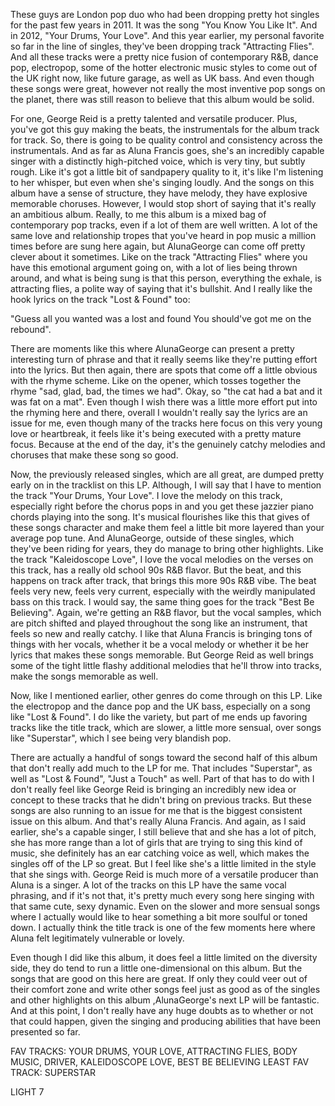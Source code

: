These guys are London pop duo who had been dropping pretty hot singles for the past few years in 2011. It was the song "You Know You Like It". And in 2012, "Your Drums, Your Love". And this year earlier, my personal favorite so far in the line of singles, they've been dropping track "Attracting Flies". And all these tracks were a pretty nice fusion of contemporary R&B, dance pop, electropop, some of the hotter electronic music styles to come out of the UK right now, like future garage, as well as UK bass. And even though these songs were great, however not really the most inventive pop songs on the planet, there was still reason to believe that this album would be solid.

For one, George Reid is a pretty talented and versatile producer. Plus, you've got this guy making the beats, the instrumentals for the album track for track. So, there is going to be quality control and consistency across the instrumentals. And as far as Aluna Francis goes, she's an incredibly capable singer with a distinctly high-pitched voice, which is very tiny, but subtly rough. Like it's got a little bit of sandpapery quality to it, it's like I'm listening to her whisper, but even when she's singing loudly. And the songs on this album have a sense of structure, they have melody, they have explosive memorable choruses. However, I would stop short of saying that it's really an ambitious album. Really, to me this album is a mixed bag of contemporary pop tracks, even if a lot of them are well written. A lot of the same love and relationship tropes that you've heard in pop music a million times before are sung here again, but AlunaGeorge can come off pretty clever about it sometimes. Like on the track "Attracting Flies" where you have this emotional argument going on, with a lot of lies being thrown around, and what is being sung is that this person, everything the exhale, is attracting flies, a polite way of saying that it's bullshit. And I really like the hook lyrics on the track "Lost & Found" too:

"Guess all you wanted was a lost and found
You should've got me on the rebound".

There are moments like this where AlunaGeorge can present a pretty interesting turn of phrase and that it really seems like they're putting effort into the lyrics. But then again, there are spots that come off a little obvious with the rhyme scheme. Like on the opener, which tosses together the rhyme "sad, glad, bad, the times we had". Okay, so "the cat had a bat and it was fat on a mat". Even though I wish there was a little more effort put into the rhyming here and there, overall I wouldn't really say the lyrics are an issue for me, even though many of the tracks here focus on this very young love or heartbreak, it feels like it's being executed with a pretty mature focus. Because at the end of the day, it's the genuinely catchy melodies and choruses that make these song so good.

Now, the previously released singles, which are all great, are dumped pretty early on in the tracklist on this LP. Although, I will say that I have to mention the track "Your Drums, Your Love". I love the melody on this track, especially right before the chorus pops in and you get these jazzier piano chords playing into the song. It's musical flourishes like this that gives of these songs character and make them feel a little bit more layered than your average pop tune. And AlunaGeorge, outside of these singles, which they've been riding for years, they do manage to bring other highlights. Like the track "Kaleidoscope Love", I love the vocal melodies on the verses on this track, has a really old school 90s R&B flavor. But the beat, and this happens on track after track, that brings this more 90s R&B vibe. The beat feels very new, feels very current, especially with the weirdly manipulated bass on this track. I would say, the same thing goes for the track "Best Be Believing". Again, we're getting an R&B flavor, but the vocal samples, which are pitch shifted and played throughout the song like an instrument, that feels so new and really catchy. I like that Aluna Francis is bringing tons of things with her vocals, whether it be a vocal melody or whether it be her lyrics that makes these songs memorable. But George Reid as well brings some of the tight little flashy additional melodies that he'll throw into tracks, make the songs memorable as well.

Now, like I mentioned earlier, other genres do come through on this LP. Like the electropop and the dance pop and the UK bass, especially on a song like "Lost & Found". I do like the variety, but part of me ends up favoring tracks like the title track, which are slower, a little more sensual, over songs like "Superstar", which I see being very blandish pop.

There are actually a handful of songs toward the second half of this album that don't really add much to the LP for me. That includes "Superstar", as well as "Lost & Found", "Just a Touch" as well. Part of that has to do with I don't really feel like George Reid is bringing an incredibly new idea or concept to these tracks that he didn't bring on previous tracks. But these songs are also running to an issue for me that is the biggest consistent issue on this album. And that's really Aluna Francis. And again, as I said earlier, she's a capable singer, I still believe that and she has a lot of pitch, she has more range than a lot of girls that are trying to sing this kind of music, she definitely has an ear catching voice as well, which makes the singles off of the LP so great. But I feel like she's a little limited in the style that she sings with. George Reid is much more of a versatile producer than Aluna is a singer. A lot of the tracks on this LP have the same vocal phrasing, and if it's not that, it's pretty much every song here singing with that same cute, sexy dynamic. Even on the slower and more sensual songs where I actually would like to hear something a bit more soulful or toned down. I actually think the title track is one of the few moments here where Aluna felt legitimately vulnerable or lovely.

Even though I did like this album, it does feel a little limited on the diversity side, they do tend to run a little one-dimensional on this album. But the songs that are good on this here are great. If only they could veer out of their comfort zone and write other songs feel just as good as of the singles and other highlights on this album ,AlunaGeorge's next LP will be fantastic. And at this point, I don't really have any huge doubts as to whether or not that could happen, given the singing and producing abilities that have been presented so far.

FAV TRACKS: YOUR DRUMS, YOUR LOVE, ATTRACTING FLIES, BODY MUSIC, DRIVER, KALEIDOSCOPE LOVE, BEST BE BELIEVING
LEAST FAV TRACK: SUPERSTAR

LIGHT 7
